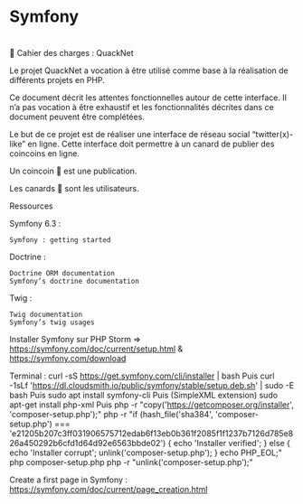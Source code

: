 # Symfony

#
🦆 Cahier des charges : QuackNet

Le projet QuackNet a vocation à être utilisé comme base à la réalisation de différents projets en PHP.

Ce document décrit les attentes fonctionnelles autour de cette interface. Il n’a pas vocation à être exhaustif et les fonctionnalités décrites dans ce document peuvent être complétées.

Le but de ce projet est de réaliser une interface de réseau social “twitter(x)-like” en ligne. Cette interface doit permettre à un canard de publier des coincoins en ligne.

  Un coincoin 💬 est une publication.

  Les canards 🦆 sont les utilisateurs.


Ressources

Symfony 6.3 :

    Symfony : getting started

Doctrine :

    Doctrine ORM documentation
    Symfony’s doctrine documentation

Twig :

    Twig documentation
    Symfony’s twig usages
  
   
Installer Symfony sur PHP Storm => https://symfony.com/doc/current/setup.html & https://symfony.com/download

Terminal :
curl -sS https://get.symfony.com/cli/installer | bash
  Puis
curl -1sLf 'https://dl.cloudsmith.io/public/symfony/stable/setup.deb.sh' | sudo -E bash
  Puis
sudo apt install symfony-cli
  Puis (SimpleXML extension)
sudo apt-get install php-xml
  Puis
php -r "copy('https://getcomposer.org/installer', 'composer-setup.php');"
php -r "if (hash_file('sha384', 'composer-setup.php') === 'e21205b207c3ff031906575712edab6f13eb0b361f2085f1f1237b7126d785e826a450292b6cfd1d64d92e6563bbde02') { echo 'Installer verified'; } else { echo 'Installer corrupt'; unlink('composer-setup.php'); } echo PHP_EOL;"
php composer-setup.php
php -r "unlink('composer-setup.php');"


Create a first page in Symfony : https://symfony.com/doc/current/page_creation.html

